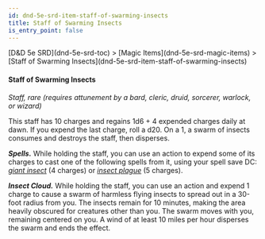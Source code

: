 ```yaml
---
id: dnd-5e-srd-item-staff-of-swarming-insects
title: Staff of Swarming Insects
is_entry_point: false
---
```


<breadcrumb>
[D&D 5e SRD](dnd-5e-srd-toc) >  [Magic Items](dnd-5e-srd-magic-items) > [Staff of Swarming Insects](dnd-5e-srd-item-staff-of-swarming-insects)
</breadcrumb>

#### Staff of Swarming Insects

*Staff, rare (requires attunement by a bard, cleric, druid, sorcerer, warlock, or wizard)*

This staff has 10 charges and regains 1d6 + 4 expended charges daily at dawn. If you expend the last charge, roll a d20. On a 1, a swarm of insects consumes and destroys the staff, then disperses.

***Spells.*** While holding the staff, you can use an action to expend some of its charges to cast one of the following spells from it, using your spell save DC: [*giant insect*](dnd-5e-srd-spell-giant-insect) (4 charges) or [*insect plague*](dnd-5e-srd-spell-insect-plague) (5 charges).

***Insect Cloud.*** While holding the staff, you can use an action and expend 1 charge to cause a swarm of harmless flying insects to spread out in a 30-foot radius from you. The insects remain for 10 minutes, making the area heavily obscured for creatures other than you. The swarm moves with you, remaining centered on you. A wind of at least 10 miles per hour disperses the swarm and ends the effect.

